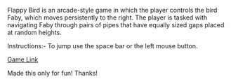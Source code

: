 Flappy Bird is an arcade-style game in which the player controls the bird Faby, which moves persistently to the right. The player is tasked with navigating Faby through pairs of pipes that have equally sized gaps placed at random heights.

Instructions:- 
To jump use the space bar or the left mouse button.

[Game Link](https://kibergrad.itch.io/flappybird)

Made this only for fun!
Thanks!
